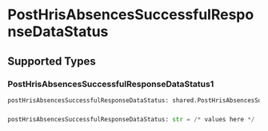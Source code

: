 # PostHrisAbsencesSuccessfulResponseDataStatus


## Supported Types

### PostHrisAbsencesSuccessfulResponseDataStatus1

```python
postHrisAbsencesSuccessfulResponseDataStatus: shared.PostHrisAbsencesSuccessfulResponseDataStatus1 = /* values here */
```

### 

```python
postHrisAbsencesSuccessfulResponseDataStatus: str = /* values here */
```

